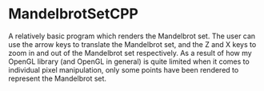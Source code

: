 # MandelbrotSetCPP
A relatively basic program which renders the Mandelbrot set. The user can use the arrow keys to translate the Mandelbrot set, and the Z and X keys to zoom in and out of the Mandelbrot set respectively. As a result of how my OpenGL library (and OpenGL in general) is quite limited when it comes to individual pixel manipulation, only some points have been rendered to represent the Mandelbrot set.
